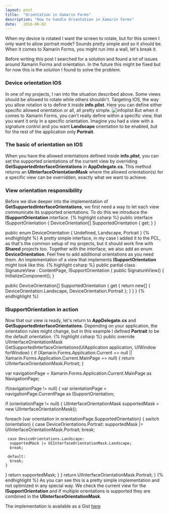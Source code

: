 ```yaml
---
layout: post
title:  "Orientation in Xamarin Forms"
description: "How to handle Orientation in Xamarin Forms"
date:   2016-06-02
---
```


<p class="intro">
<span class="dropcap">W</span>hen my device is rotated I want the screen to rotate, but for this screen I only want to allow portrait mode? Sounds pretty simple and so it should be. When it comes to Xamarin Forms, you might run into a wall, let's break it. 
</p>

Before writing this post I searched for a solution and found a lot of issues around Xamarin Forms and orientation. In the future this might be fixed but for now this is the solution I found to solve the problem.

### Device orientation IOS
In one of my projects, I ran into the situation described above. Some views should be allowed to rotate while others shouldn't. Targeting IOS, the way you allow rotation is to define it inside __info.plist__. Here you can define either specific allowed orientation or all, all pretty simple. 
<img src="{{ '/assets/img/orientation/infoplist.png' | prepend: site.baseurl }}"   alt="infoplist">
But when it comes to Xamarin Forms, you can't really define within a specific view, that you want it only in a specific orientation. Imagine you had a view with a signature control and you want __Landscape__ orientation to be enabled, but for the rest of the application only __Portrait__.


### The basic of orientation on IOS
When you have the allowed orientations defined inside __info.plist__, you can set the supported orientations of the current view by overriding __GetSupportedInterfaceOrientations__ in __AppDelegate.cs__. This method returns an __UIInterfaceOrientationMask__ where the allowed orientation(s) for a specific view can be overridden, exactly what we want to achieve. 

### View orientation responsibility 
Before we dive deeper into the implementation of __GetSupportedInterfaceOrientations__, we first need a way to let each view communicate its supported orientations. To do this we introduce the __ISupportOrientation__ interface.
{% highlight csharp %}
public interface ISupportOrientation
{
	DeviceOrientation[] SupportedOrientation { get; }
}

public enum DeviceOrientation
{
	Undefined,
	Landscape,
	Portrait
}
{% endhighlight %}
A pretty simple interface, in my case I added it to the PCL, as that's the common setup of my projects, but it should work fine with __Shared__ projects too. Together with the interface, we also add an enum __DeviceOrientation__. Feel free to add additional orientations as you need them. 
An implementation of a view that implements __ISupportOrientation__ might look like this.
{% highlight csharp %}
public partial class SignatureView : ContentPage, ISupportOrientation
{
 public SignatureView()
  {
   InitializeComponent();
  }

 public DeviceOrientation[] SupportedOrientation
 {
  get
  {
   return new[] { DeviceOrientation.Landscape, DeviceOrientation.Portrait };
  }
 }
}
{% endhighlight %}

### ISupportOrientation in action
Now that our view is ready, let's return to __AppDelegate.cs__ and __GetSupportedInterfaceOrientations__. Depending on your application, the orientation rules might change, but in this example I defined __Portrait__ to be the default orientation.
{% highlight csharp %}
public override UIInterfaceOrientationMask GetSupportedInterfaceOrientations(UIApplication application, UIWindow forWindow)
{
 if (Xamarin.Forms.Application.Current == null || Xamarin.Forms.Application.Current.MainPage == null)
 {
  return UIInterfaceOrientationMask.Portrait;
 }

 var navigationPage = Xamarin.Forms.Application.Current.MainPage as NavigationPage;

 if(navigationPage != null)
 {
  var orientationPage = navigationPage.CurrentPage as ISupportOrientation;

  if (orientationPage != null)
  {
   UIInterfaceOrientationMask supportedMask = new UIInterfaceOrientationMask();

   foreach (var orientation in orientationPage.SupportedOrientation)
   {
    switch (orientation)
    {
     case DeviceOrientations.Portrait:
      supportedMask |= UIInterfaceOrientationMask.Portrait;
      break;
  
     case DeviceOrientations.Landscape:
      supportedMask |= UIInterfaceOrientationMask.Landscape;
	  break;

     default:
      break;
    }
   }
   return supportedMask;
  }
 }
 return UIInterfaceOrientationMask.Portrait;
}
{% endhighlight %}
As you can see this is a pretty simple implementation and not optimized in any special way. We check the current view for the __ISupportOrientation__ and if multiple orientations is supported they are combined in the __UIInterfaceOrientationMask__.

The implementation is available as a Gist [here](https://gist.github.com/rasmuschristensen/5cfee152366eb19adac599a606b857e6/)  












